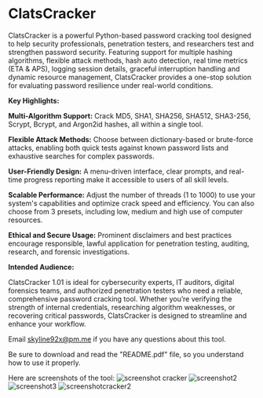 # ClatsCracker
ClatsCracker is a powerful Python-based password cracking tool designed to help security professionals, penetration testers, and researchers test and strengthen password security. Featuring support for multiple hashing algorithms, flexible attack methods, hash auto detection, real time metrics (ETA & APS), logging session details, graceful interruption handling and dynamic resource management, ClatsCracker provides a one-stop solution for evaluating password resilience under real-world conditions.

**Key Highlights:**

**Multi-Algorithm Support:** Crack MD5, SHA1, SHA256, SHA512, SHA3-256, Scrypt, Bcrypt, and Argon2id hashes, all within a single tool.

**Flexible Attack Methods:** Choose between dictionary-based or brute-force attacks, enabling both quick tests against known password lists and exhaustive searches for complex passwords.

**User-Friendly Design:** A menu-driven interface, clear prompts, and real-time progress reporting make it accessible to users of all skill levels.

**Scalable Performance:** Adjust the number of threads (1 to 1000) to use your system's capabilities and optimize crack speed and efficiency. You can also choose from 3 presets, including low, medium and high use of computer resources.

**Ethical and Secure Usage:** Prominent disclaimers and best practices encourage responsible, lawful application for penetration testing, auditing, research, and forensic investigations.

**Intended Audience:**

ClatsCracker 1.01 is ideal for cybersecurity experts, IT auditors, digital forensics teams, and authorized penetration testers who need a reliable, comprehensive password cracking tool. Whether you’re verifying the strength of internal credentials, researching algorithm weaknesses, or recovering critical passwords, ClatsCracker is designed to streamline and enhance your workflow. 

Email skyline92x@pm.me if you have any questions about this tool. 

Be sure to download and read the "README.pdf" file, so you understand how to use it properly.

Here are screenshots of the tool:
![screenshot cracker](https://github.com/user-attachments/assets/ae714282-cbf4-4f7c-a965-581f6c420208)
![screenshot2](https://github.com/user-attachments/assets/2ee5eb43-bcae-4fea-a3f7-47101eb1d6c3)
![screenshot3](https://github.com/user-attachments/assets/f60ba58e-da49-4d49-80a3-50e142889b0c)
![screenshotcracker2](https://github.com/user-attachments/assets/0956ae56-8457-4b8f-ac57-59dc10f54662)
